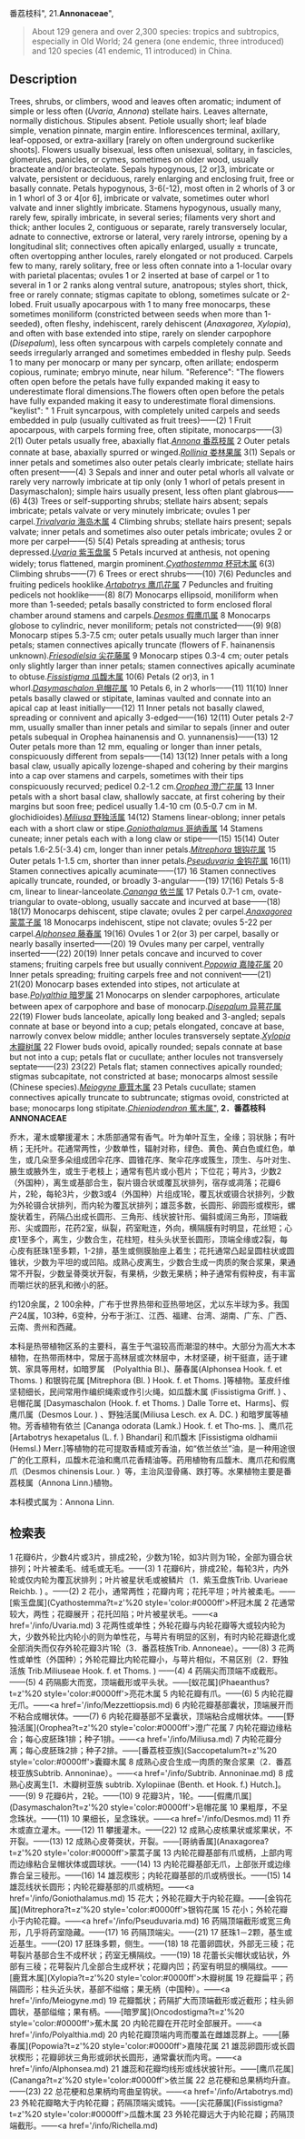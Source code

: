 番荔枝科",
21.**Annonaceae**",

> About 129 genera and over 2,300 species: tropics and subtropics, especially in Old World; 24 genera (one endemic, three introduced) and 120 species (41 endemic, 11 introduced) in China.

## Description
Trees, shrubs, or climbers, wood and leaves often aromatic; indument of simple or less often (*Uvaria*, *Annona*) stellate hairs. Leaves alternate, normally distichous. Stipules absent. Petiole usually short; leaf blade simple, venation pinnate, margin entire. Inflorescences terminal, axillary, leaf-opposed, or extra-axillary [rarely on often underground suckerlike shoots]. Flowers usually bisexual, less often unisexual, solitary, in fascicles, glomerules, panicles, or cymes, sometimes on older wood, usually bracteate and/or bracteolate. Sepals hypogynous, [2 or]3, imbricate or valvate, persistent or deciduous, rarely enlarging and enclosing fruit, free or basally connate. Petals hypogynous, 3-6(-12), most often in 2 whorls of 3 or in 1 whorl of 3 or 4[or 6], imbricate or valvate, sometimes outer whorl valvate and inner slightly imbricate. Stamens hypogynous, usually many, rarely few, spirally imbricate, in several series; filaments very short and thick; anther locules 2, contiguous or separate, rarely transversely locular, adnate to connective, extrorse or lateral, very rarely introrse, opening by a longitudinal slit; connectives often apically enlarged, usually ± truncate, often overtopping anther locules, rarely elongated or not produced. Carpels few to many, rarely solitary, free or less often connate into a 1-locular ovary with parietal placentas; ovules 1 or 2 inserted at base of carpel or 1 to several in 1 or 2 ranks along ventral suture, anatropous; styles short, thick, free or rarely connate; stigmas capitate to oblong, sometimes sulcate or 2-lobed. Fruit usually apocarpous with 1 to many free monocarps, these sometimes moniliform (constricted between seeds when more than 1-seeded), often fleshy, indehiscent, rarely dehiscent (*Anaxagorea*, *Xylopia*), and often with base extended into stipe, rarely on slender carpophore (*Disepalum*), less often syncarpous with carpels completely connate and seeds irregularly arranged and sometimes embedded in fleshy pulp. Seeds 1 to many per monocarp or many per syncarp, often arillate; endosperm copious, ruminate; embryo minute, near hilum.
  "Reference": "The flowers often open before the petals have fully expanded making it easy to underestimate floral dimensions.The flowers often open before the petals have fully expanded making it easy to underestimate floral dimensions.
  "keylist": "
1 Fruit syncarpous, with completely united carpels and seeds embedded in pulp (usually cultivated as fruit trees)——(2)
1 Fruit apocarpous, with carpels forming free, often stipitate, monocarps——(3)
2(1) Outer petals usually free, abaxially flat.[*Annona* 番荔枝属](Annona.md)
2 Outer petals connate at base, abaxially spurred or winged.[*Rollinia* 娄林果属](Rollinia.md)
3(1) Sepals or inner petals and sometimes also outer petals clearly imbricate; stellate hairs often present——(4)
3 Sepals and inner and outer petal whorls all valvate or rarely very narrowly imbricate at tip only (only 1 whorl of petals present in Dasymaschalon); simple hairs usually present, less often plant glabrous——(6)
4(3) Trees or self-supporting shrubs; stellate hairs absent; sepals imbricate; petals valvate or very minutely imbricate; ovules 1 per carpel.[*Trivalvaria* 海岛木属](Trivalvaria.md)
4 Climbing shrubs; stellate hairs present; sepals valvate; inner petals and sometimes also outer petals imbricate; ovules 2 or more per carpel——(5)
5(4) Petals spreading at anthesis; torus depressed.[*Uvaria* 紫玉盘属](Uvaria.md)
5 Petals incurved at anthesis, not opening widely; torus flattened, margin prominent.[*Cyathostemma* 杯冠木属](Cyathostemma.md)
6(3) Climbing shrubs——(7)
6 Trees or erect shrubs——(10)
7(6) Peduncles and fruiting pedicels hooklike.[*Artabotrys* 鹰爪花属](Artabotrys.md)
7 Peduncles and fruiting pedicels not hooklike——(8)
8(7) Monocarps ellipsoid, moniliform when more than 1-seeded; petals basally constricted to form enclosed floral chamber around stamens and carpels.[*Desmos* 假鹰爪属](Desmos.md)
8 Monocarps globose to cylindric, never moniliform; petals not constricted——(9)
9(8) Monocarp stipes 5.3-7.5 cm; outer petals usually much larger than inner petals; stamen connectives apically truncate (flowers of F. hainanensis unknown).[*Friesodielsia* 尖花藤属](Friesodielsia.md)
9 Monocarp stipes 0.3-4 cm; outer petals only slightly larger than inner petals; stamen connectives apically acuminate to obtuse.[*Fissistigma* 瓜馥木属](Fissistigma.md)
10(6) Petals (2 or)3, in 1 whorl.[*Dasymaschalon* 皂帽花属](Dasymaschalon.md)
10 Petals 6, in 2 whorls——(11)
11(10) Inner petals basally clawed or stipitate, laminas vaulted and connate into an apical cap at least initially——(12)
11 Inner petals not basally clawed, spreading or connivent and apically 3-edged——(16)
12(11) Outer petals 2-7 mm, usually smaller than inner petals and similar to sepals (inner and outer petals subequal in Orophea hainanensis and O. yunnanensis)——(13)
12 Outer petals more than 12 mm, equaling or longer than inner petals, conspicuously different from sepals——(14)
13(12) Inner petals with a long basal claw, usually apically lozenge-shaped and cohering by their margins into a cap over stamens and carpels, sometimes with their tips conspicuously recurved; pedicel 0.2-1.2 cm.[*Orophea* 澄广花属](Orophea.md)
13 Inner petals with a short basal claw, shallowly saccate, at first cohering by their margins but soon free; pedicel usually 1.4-10 cm (0.5-0.7 cm in M. glochidioides).[*Miliusa* 野独活属](Miliusa.md)
14(12) Stamens linear-oblong; inner petals each with a short claw or stipe.[*Goniothalamus* 哥纳香属](Goniothalamus.md)
14 Stamens cuneate; inner petals each with a long claw or stipe——(15)
15(14) Outer petals 1.6-2.5(-3.4) cm, longer than inner petals.[*Mitrephora* 银钩花属](Mitrephora.md)
15 Outer petals 1-1.5 cm, shorter than inner petals.[*Pseuduvaria* 金钩花属](Pseuduvaria.md)
16(11) Stamen connectives apically acuminate——(17)
16 Stamen connectives apically truncate, rounded, or broadly 3-angular——(19)
17(16) Petals 5-8 cm, linear to linear-lanceolate.[*Cananga* 依兰属](Cananga.md)
17 Petals 0.7-1 cm, ovate-triangular to ovate-oblong, usually saccate and incurved at base——(18)
18(17) Monocarps dehiscent, stipe clavate; ovules 2 per carpel.[*Anaxagorea* 蒙蒿子属](Anaxagorea.md)
18 Monocarps indehiscent, stipe not clavate; ovules 5-22 per carpel.[*Alphonsea* 藤春属](Alphonsea.md)
19(16) Ovules 1 or 2(or 3) per carpel, basally or nearly basally inserted——(20)
19 Ovules many per carpel, ventrally inserted——(22)
20(19) Inner petals concave and incurved to cover stamens; fruiting carpels free but usually connivent.[*Popowia* 嘉陵花属](Popowia.md)
20 Inner petals spreading; fruiting carpels free and not connivent——(21)
21(20) Monocarp bases extended into stipes, not articulate at base.[*Polyalthia* 暗罗属](Polyalthia.md)
21 Monocarps on slender carpophores, articulate between apex of carpophore and base of monocarp.[*Disepalum* 异萼花属](Disepalum.md)
22(19) Flower buds lanceolate, apically long beaked and 3-angled; sepals connate at base or beyond into a cup; petals elongated, concave at base, narrowly convex below middle; anther locules transversely septate.[*Xylopia* 木瓣树属](Xylopia.md)
22 Flower buds ovoid, apically rounded; sepals connate at base but not into a cup; petals flat or cucullate; anther locules not transversely septate——(23)
23(22) Petals flat; stamen connectives apically rounded; stigmas subcapitate, not constricted at base; monocarps almost sessile (Chinese species).[*Meiogyne* 鹿茸木属](Meiogyne.md)
23 Petals cucullate; stamen connectives apically truncate to subtruncate; stigmas ovoid, constricted at base; monocarps long stipitate.[*Chieniodendron* 蕉木属",](Chieniodendron.md)
**2．番荔枝科 ANNONACEAE**

乔木，灌木或攀援灌木；木质部通常有香气。叶为单叶互生，全缘；羽状脉；有叶柄；无托叶。花通常两性，少数单性，辐射对称，绿色、黄色、黄白色或红色，单生，或几朵至多朵组成团伞花序、圆锥花序、聚伞花序或簇生，顶生、与叶对生、腋生或腋外生，或生于老枝上；通常有苞片或小苞片；下位花；萼片3，少数2（外国种），离生或基部合生，裂片镊合状或覆瓦状排列，宿存或凋落；花瓣6片，2轮，每轮3片，少数3或4（外国种）片组成1轮，覆瓦状或镊合状排列，少数为外轮镊合状排列，而内轮为覆瓦状排列；雄蕊多数，长圆形、卵圆形或楔形，螺旋状着生，药隔凸出成长圆形、三角形、线状披针形、偏斜或阔三角形，顶端截形、尖或圆形，花药2室，纵裂，药室毗连，外向，横隔膜有时明显，花丝短；心皮1至多个，离生，少数合生，花柱短，柱头头状至长圆形，顶端全缘或2裂，每心皮有胚珠1至多颗，1-2排，基生或侧膜胎座上着生；花托通常凸起呈圆柱状或圆锥状，少数为平坦的或凹陷。成熟心皮离生，少数合生成一肉质的聚合浆果，果通常不开裂，少数呈蓇葖状开裂，有果柄，少数无果柄；种子通常有假种皮，有丰富而嚼烂状的胚乳和微小的胚。

约120余属，2 100余种，广布于世界热带和亚热带地区，尤以东半球为多。我国产24属，103种，6变种，分布于浙江、江西、福建、台湾、湖南、广东、广西、云南、贵州和西藏。

本科是热带植物区系的主要科，喜生于气温较高而潮湿的林中。大部分为高大木本植物，在热带雨林中，常居于高林层或次林层中，木材坚硬，树干挺直，适于建筑、家具等用材，如暗罗属　(Polyalthia Bl.)、藤春属(Alphonsea Hook. f. et Thoms. ) 和银钩花属 [Mitrephora (Bl. ) Hook. f. et Thoms. ]等植物。茎皮纤维坚韧细长，民间常用作编织绳索或作引火绳，如瓜馥木属 (Fissistigma Griff. ) 、皂帽花属 [Dasymaschalon (Hook. f. et Thoms. ) Dalle Torre et、Harms]、假鹰爪属（Desmos Lour. ) 、野独活属(Miliusa Lesch. ex A. DC. ) 和暗罗属等植物。芳香植物有依兰 [Cananga odorata (Lamk.) Hook. f. et Tho-ms. ]、鹰爪花[Artabotrys hexapetalus (L. f. ) Bhandari] 和爪馥木 [Fissistigma oldhamii (Hemsl.) Merr.]等植物的花可提取香精或芳香油，如“依兰依兰”油，是一种用途很广的化工原料，瓜馥木花油和鹰爪花香精油等。药用植物有瓜馥木、鹰爪花和假鹰爪（Desmos chinensis Lour. ）等，主治风湿骨痛、跌打等。水果植物主要是番荔枝属（Annona Linn.)植物。

本科模式属为：Annona Linn.

## 检索表

1 花瓣6片，少数4片或3片，排成2轮，少数为1轮，如3片则为1轮，全部为镊合状排列；叶片被柔毛、绒毛或无毛。——(3)
1 花瓣6片，排成2轮，每轮3片，内外轮或仅内轮为覆瓦状排列；叶片被星状毛或被鳞片（1．紫玉盘族Trib. Uvarieae Reichb. ) 。——(2)
2 花小，通常两性；花瓣内弯；花托平坦；叶片被柔毛。——[紫玉盘属](Cyathostemma?t=z'%20 style='color:#0000ff'>杯冠木属</a>
2 花通常较大，两性；花瓣展开；花托凹陷；叶片被星状毛。——<a href='/info/Uvaria.md)
3 花两性或单性；外轮花瓣与内轮花瓣等大或较内轮为大，少数外轮比内轮小的则为单性花，与萼片有明显的区别，有时内轮花瓣退化或全部消失而仅存外轮花瓣3片1轮（3．番荔枝族Trib. Annoneae）。——(8)
3 花两性或单性（外国种）；外轮花瓣比内轮花瓣小，与萼片相似，不易区别（2．野独活族 Trib.Miliuseae Hook. f. et Thoms. ) ——(4)
4 药隔尖而顶端不成截形。——(5)
4 药隔膨大而宽，顶端截形或平头状。——[蚁花属](Phaeanthus?t=z'%20 style='color:#0000ff'>亮花木属</a>
5 内轮花瓣有爪。——(6)
5 内轮花瓣无爪。——<a href='/info/Mezzettiopsis.md)
6 内轮花瓣基部囊状，顶端展开而不粘合成帽状体。——(7)
6 内轮花瓣基部不呈囊状，顶端粘合成帽状体。——[野独活属](Orophea?t=z'%20 style='color:#0000ff'>澄广花属</a>
7 内轮花瓣边缘粘合；每心皮胚珠1排；种子1排。——<a href='/info/Miliusa.md)
7 内轮花瓣分离；每心皮胚珠2排；种子2排。——[番荔枝亚族](Saccopetalum?t=z'%20 style='color:#0000ff'>囊瓣木属</a>
8 成熟心皮合生成一肉质的聚合浆果（2．番荔枝亚族Subtrib. Annoninae）。——<a href='/info/Subtrib. Annoninae.md)
8 成熟心皮离生[1．木瓣树亚族 subtrib. Xylopiinae (Benth. et Hook. f.) Hutch.]。——(9)
9 花瓣6片，2轮。——(10)
9 花瓣3片，1轮。——[假鹰爪属](Dasymaschalon?t=z'%20 style='color:#0000ff'>皂帽花属</a>
10 果粗厚，不呈念珠状。——(11)
10 果细长，呈念珠状。——<a href='/info/Desmos.md)
11 乔木或直立灌木。——(12)
11 攀援灌木。——(22)
12 成熟心皮核果状或浆果状，不开裂。——(13)
12 成熟心皮蓇葖状，开裂。——[哥纳香属](Anaxagorea?t=z'%20 style='color:#0000ff'>蒙蒿子属</a>
13 内轮花瓣基部有爪或柄，上部内弯而边缘粘合呈帽状体或圆球状。——(14)
13 内轮花瓣基部无爪，上部张开或边缘靠合呈三稜形。——(16)
14 雄蕊楔形；内轮花瓣基部的爪或柄很长。——(15)
14 雄蕊线状长圆形；内轮花瓣基部的爪或柄短。——<a href='/info/Goniothalamus.md)
15 花大；外轮花瓣大于内轮花瓣。——[金钩花属](Mitrephora?t=z'%20 style='color:#0000ff'>银钩花属</a>
15 花小；外轮花瓣小于内轮花瓣。——<a href='/info/Pseuduvaria.md)
16 药隔顶端截形或宽三角形，几乎将药室隐藏。——(17)
16 药隔顶端尖。——(21)
17 胚珠1－2颗，基生或近基生。——(20)
17 胚珠多颗，侧生。——(18)
18 花蕾卵圆状，外部无三稜；花萼裂片基部合生不成杯状；药室无横隔纹。——(19)
18 花蕾长尖帽状或钻状，外部有三稜；花萼裂片几全部合生成杯状；花瓣内凹；药室有明显的横隔纹。——[鹿茸木属](Xylopia?t=z'%20 style='color:#0000ff'>木瓣树属</a>
19 花瓣扁平；药隔圆形；柱头近头状，基部不缢缩；果无柄（中国种）。——<a href='/info/Meiogyne.md)
19 花瓣瓢状；药隔扩大而顶端截形或近截形；柱头卵圆状，基部缢缩；果有柄。——[暗罗属](Oncodostigma?t=z'%20 style='color:#0000ff'>蕉木属</a>
20 内轮花瓣在开花时全部展开。——<a href='/info/Polyalthia.md)
20 内轮花瓣顶端内弯而覆盖在雌雄蕊群上。——[藤春属](Popowia?t=z'%20 style='color:#0000ff'>嘉陵花属</a>
21 雄蕊卵圆形或长圆状楔形；花瓣卵状三角形或卵状长圆形，通常囊状而内弯。——<a href='/info/Alphonsea.md)
21 雄蕊和花瓣均线形或线状披针形。——[鹰爪花属](Cananga?t=z'%20 style='color:#0000ff'>依兰属</a>
22 总花梗和总果柄均升直。——(23)
22 总花梗和总果柄均弯曲呈钩状。——<a href='/info/Artabotrys.md)
23 外轮花瓣略大于内轮花瓣；药隔顶端尖或钝。——[尖花藤属](Fissistigma?t=z'%20 style='color:#0000ff'>瓜馥木属</a>
23 外轮花瓣远大于内轮花瓣；药隔顶端截形。——<a href='/info/Richella.md)

